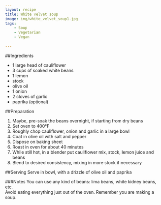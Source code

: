 ```yaml
---
layout: recipe
title: White velvet soup 
image: img/white_velvet_soup1.jpg
tags:
    - Soup
    - Vegetarian
    - Vegan
    
---
```



##Ingredients
* 1 large head of cauliflower
* 3 cups of soaked white beans
* 1 lemon
* stock
* olive oil
* 1 onion
* 2 cloves of garlic
* paprika (optional)

##Preparation
1. Maybe, pre-soak the beans overnight, if starting from dry beans
2. Set oven to 400°F
3. Roughly chop cauliflower, onion and garlic in a large bowl
4. Coat in olive oil with salt and pepper
5. Dispose on baking sheet
6. Roast in oven for about 40 minutes
7. While still hot, in a blender put cauliflower mix, stock, lemon juice and beans
8. Blend to desired consistency, mixing in more stock if necessary

##Serving
Serve in bowl, with a drizzle of olive oil and paprika

###Notes
You can use any kind of beans: lima beans, white kidney beans, etc.  
Avoid eating everything just out of the oven. Remember you are making a soup.
